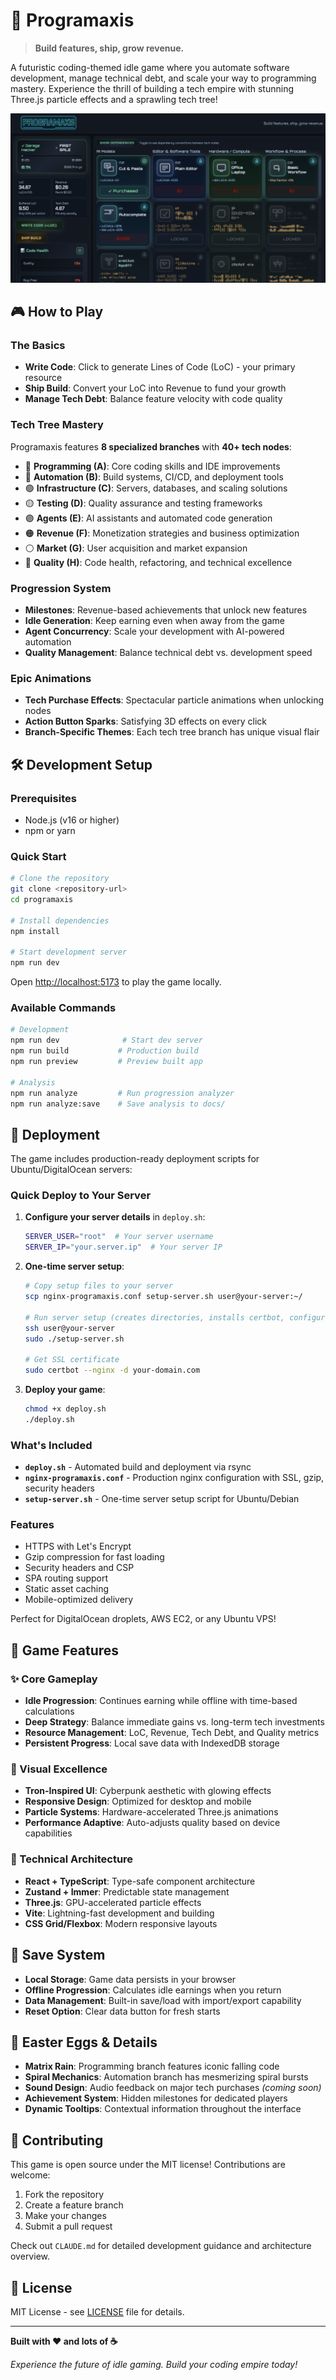 # 🚀 Programaxis

> **Build features, ship, grow revenue.**

A futuristic coding-themed idle game where you automate software development, manage technical debt, and scale your way to programming mastery. Experience the thrill of building a tech empire with stunning Three.js particle effects and a sprawling tech tree!

![Programaxis Screenshot](public/screenshot.png)

## 🎮 How to Play

### The Basics
- **Write Code**: Click to generate Lines of Code (LoC) - your primary resource
- **Ship Build**: Convert your LoC into Revenue to fund your growth
- **Manage Tech Debt**: Balance feature velocity with code quality

### Tech Tree Mastery
Programaxis features **8 specialized branches** with **40+ tech nodes**:

- 🔵 **Programming (A)**: Core coding skills and IDE improvements
- 🔷 **Automation (B)**: Build systems, CI/CD, and deployment tools
- 🟢 **Infrastructure (C)**: Servers, databases, and scaling solutions
- 🟡 **Testing (D)**: Quality assurance and testing frameworks
- 🟣 **Agents (E)**: AI assistants and automated code generation
- 🟠 **Revenue (F)**: Monetization strategies and business optimization
- ⚪ **Market (G)**: User acquisition and market expansion
- 🔴 **Quality (H)**: Code health, refactoring, and technical excellence

### Progression System
- **Milestones**: Revenue-based achievements that unlock new features
- **Idle Generation**: Keep earning even when away from the game
- **Agent Concurrency**: Scale your development with AI-powered automation
- **Quality Management**: Balance technical debt vs. development speed

### Epic Animations
- **Tech Purchase Effects**: Spectacular particle animations when unlocking nodes
- **Action Button Sparks**: Satisfying 3D effects on every click
- **Branch-Specific Themes**: Each tech tree branch has unique visual flair

## 🛠 Development Setup

### Prerequisites
- Node.js (v16 or higher)
- npm or yarn

### Quick Start
```bash
# Clone the repository
git clone <repository-url>
cd programaxis

# Install dependencies
npm install

# Start development server
npm run dev
```

Open [http://localhost:5173](http://localhost:5173) to play the game locally.

### Available Commands
```bash
# Development
npm run dev              # Start dev server
npm run build           # Production build
npm run preview         # Preview built app

# Analysis
npm run analyze         # Run progression analyzer
npm run analyze:save    # Save analysis to docs/
```

## 🚀 Deployment

The game includes production-ready deployment scripts for Ubuntu/DigitalOcean servers:

### Quick Deploy to Your Server

1. **Configure your server details** in `deploy.sh`:
   ```bash
   SERVER_USER="root"  # Your server username
   SERVER_IP="your.server.ip"  # Your server IP
   ```

2. **One-time server setup**:
   ```bash
   # Copy setup files to your server
   scp nginx-programaxis.conf setup-server.sh user@your-server:~/

   # Run server setup (creates directories, installs certbot, configures nginx)
   ssh user@your-server
   sudo ./setup-server.sh

   # Get SSL certificate
   sudo certbot --nginx -d your-domain.com
   ```

3. **Deploy your game**:
   ```bash
   chmod +x deploy.sh
   ./deploy.sh
   ```

### What's Included

- **`deploy.sh`** - Automated build and deployment via rsync
- **`nginx-programaxis.conf`** - Production nginx configuration with SSL, gzip, security headers
- **`setup-server.sh`** - One-time server setup script for Ubuntu/Debian

### Features
- HTTPS with Let's Encrypt
- Gzip compression for fast loading
- Security headers and CSP
- SPA routing support
- Static asset caching
- Mobile-optimized delivery

Perfect for DigitalOcean droplets, AWS EC2, or any Ubuntu VPS!

## 🎯 Game Features

### ✨ Core Gameplay
- **Idle Progression**: Continues earning while offline with time-based calculations
- **Deep Strategy**: Balance immediate gains vs. long-term tech investments
- **Resource Management**: LoC, Revenue, Tech Debt, and Quality metrics
- **Persistent Progress**: Local save data with IndexedDB storage

### 🎨 Visual Excellence
- **Tron-Inspired UI**: Cyberpunk aesthetic with glowing effects
- **Responsive Design**: Optimized for desktop and mobile
- **Particle Systems**: Hardware-accelerated Three.js animations
- **Performance Adaptive**: Auto-adjusts quality based on device capabilities

### 🔧 Technical Architecture
- **React + TypeScript**: Type-safe component architecture
- **Zustand + Immer**: Predictable state management
- **Three.js**: GPU-accelerated particle effects
- **Vite**: Lightning-fast development and building
- **CSS Grid/Flexbox**: Modern responsive layouts

## 💾 Save System

- **Local Storage**: Game data persists in your browser
- **Offline Progression**: Calculates idle earnings when you return
- **Data Management**: Built-in save/load with import/export capability
- **Reset Option**: Clear data button for fresh starts

## 🎪 Easter Eggs & Details

- **Matrix Rain**: Programming branch features iconic falling code
- **Spiral Mechanics**: Automation branch has mesmerizing spiral bursts
- **Sound Design**: Audio feedback on major tech purchases *(coming soon)*
- **Achievement System**: Hidden milestones for dedicated players
- **Dynamic Tooltips**: Contextual information throughout the interface

## 🤝 Contributing

This game is open source under the MIT license! Contributions are welcome:

1. Fork the repository
2. Create a feature branch
3. Make your changes
4. Submit a pull request

Check out `CLAUDE.md` for detailed development guidance and architecture overview.

## 📄 License

MIT License - see [LICENSE](LICENSE) file for details.

---

**Built with ❤️ and lots of ☕**

*Experience the future of idle gaming. Build your coding empire today!*